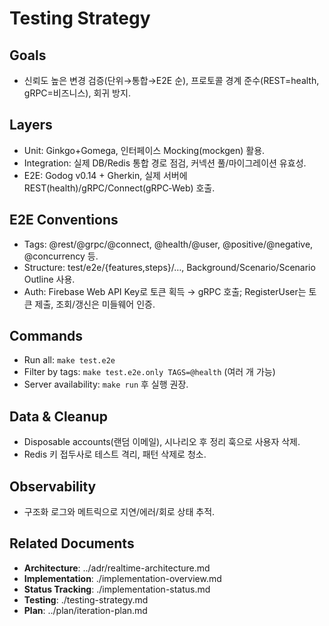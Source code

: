 # Testing Strategy

## Goals
- 신뢰도 높은 변경 검증(단위→통합→E2E 순), 프로토콜 경계 준수(REST=health, gRPC=비즈니스), 회귀 방지.

## Layers
- Unit: Ginkgo+Gomega, 인터페이스 Mocking(mockgen) 활용.
- Integration: 실제 DB/Redis 통합 경로 점검, 커넥션 풀/마이그레이션 유효성.
- E2E: Godog v0.14 + Gherkin, 실제 서버에 REST(health)/gRPC/Connect(gRPC‑Web) 호출.

## E2E Conventions
- Tags: @rest/@grpc/@connect, @health/@user, @positive/@negative, @concurrency 등.
- Structure: test/e2e/{features,steps}/…, Background/Scenario/Scenario Outline 사용.
- Auth: Firebase Web API Key로 토큰 획득 → gRPC 호출; RegisterUser는 토큰 제출, 조회/갱신은 미들웨어 인증.

## Commands
- Run all: `make test.e2e`
- Filter by tags: `make test.e2e.only TAGS=@health` (여러 개 가능)
- Server availability: `make run` 후 실행 권장.

## Data & Cleanup
- Disposable accounts(랜덤 이메일), 시나리오 후 정리 훅으로 사용자 삭제.
- Redis 키 접두사로 테스트 격리, 패턴 삭제로 청소.

## Observability
- 구조화 로그와 메트릭으로 지연/에러/회로 상태 추적.

## Related Documents
- **Architecture**: ../adr/realtime-architecture.md
- **Implementation**: ./implementation-overview.md
- **Status Tracking**: ./implementation-status.md
- **Testing**: ./testing-strategy.md
- **Plan**: ../plan/iteration-plan.md
